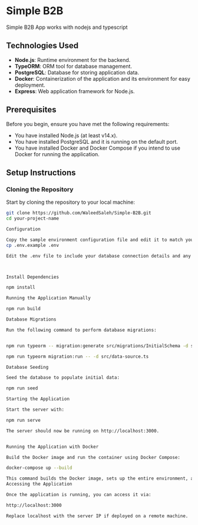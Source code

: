 # Simple B2B

Simple B2B App works with nodejs and typescript

## Technologies Used

- **Node.js**: Runtime environment for the backend.
- **TypeORM**: ORM tool for database management.
- **PostgreSQL**: Database for storing application data.
- **Docker**: Containerization of the application and its environment for easy deployment.
- **Express**: Web application framework for Node.js.

## Prerequisites

Before you begin, ensure you have met the following requirements:
- You have installed Node.js (at least v14.x).
- You have installed PostgreSQL and it is running on the default port.
- You have installed Docker and Docker Compose if you intend to use Docker for running the application.

## Setup Instructions

### Cloning the Repository

Start by cloning the repository to your local machine:

```bash
git clone https://github.com/WaleedSaleh/Simple-B2B.git 
cd your-project-name

Configuration

Copy the sample environment configuration file and edit it to match your local setup:
cp .env.example .env

Edit the .env file to include your database connection details and any other environment specific variables.



Install Dependencies

npm install

Running the Application Manually

npm run build

Database Migrations

Run the following command to perform database migrations:


npm run typeorm -- migration:generate src/migrations/InitialSchema -d src/data-source.ts

npm run typeorm migration:run -- -d src/data-source.ts

Database Seeding

Seed the database to populate initial data:

npm run seed

Starting the Application

Start the server with:

npm run serve

The server should now be running on http://localhost:3000.


Running the Application with Docker

Build the Docker image and run the container using Docker Compose:

docker-compose up --build

This command builds the Docker image, sets up the entire environment, and starts the services defined in your docker-compose.yml, including your application and the PostgreSQL database.
Accessing the Application

Once the application is running, you can access it via:

http://localhost:3000

Replace localhost with the server IP if deployed on a remote machine.
